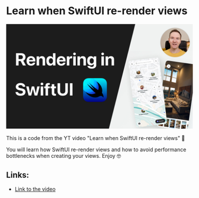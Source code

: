 # Learn when SwiftUI re-render views

[<img src="view.jpg" alt="Learn when SwiftUI re-render views" width="600">](https://www.youtube.com/watch?v=GlLyPYWgHEo)

This is a code from the YT video "Learn when SwiftUI re-render views" 🤗

You will learn how SwiftUI re-render views and how to avoid performance bottlenecks when creating your views. Enjoy 🤓

## Links:
- [Link to the video](https://www.youtube.com/watch?v=GlLyPYWgHEo)